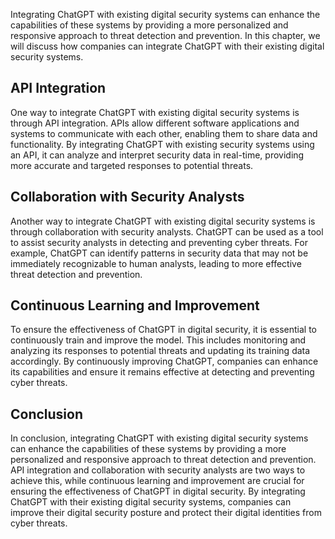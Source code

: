 

Integrating ChatGPT with existing digital security systems can enhance the capabilities of these systems by providing a more personalized and responsive approach to threat detection and prevention. In this chapter, we will discuss how companies can integrate ChatGPT with their existing digital security systems.

API Integration
---------------

One way to integrate ChatGPT with existing digital security systems is through API integration. APIs allow different software applications and systems to communicate with each other, enabling them to share data and functionality. By integrating ChatGPT with existing security systems using an API, it can analyze and interpret security data in real-time, providing more accurate and targeted responses to potential threats.

Collaboration with Security Analysts
------------------------------------

Another way to integrate ChatGPT with existing digital security systems is through collaboration with security analysts. ChatGPT can be used as a tool to assist security analysts in detecting and preventing cyber threats. For example, ChatGPT can identify patterns in security data that may not be immediately recognizable to human analysts, leading to more effective threat detection and prevention.

Continuous Learning and Improvement
-----------------------------------

To ensure the effectiveness of ChatGPT in digital security, it is essential to continuously train and improve the model. This includes monitoring and analyzing its responses to potential threats and updating its training data accordingly. By continuously improving ChatGPT, companies can enhance its capabilities and ensure it remains effective at detecting and preventing cyber threats.

Conclusion
----------

In conclusion, integrating ChatGPT with existing digital security systems can enhance the capabilities of these systems by providing a more personalized and responsive approach to threat detection and prevention. API integration and collaboration with security analysts are two ways to achieve this, while continuous learning and improvement are crucial for ensuring the effectiveness of ChatGPT in digital security. By integrating ChatGPT with their existing digital security systems, companies can improve their digital security posture and protect their digital identities from cyber threats.
